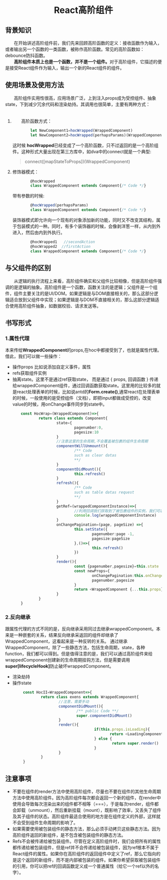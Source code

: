 <h1 align="center">React高阶组件</h1>

## 背景知识
<div>
　　在开始讲述高阶组件前，我们先来回顾高阶函数的定义：接收函数作为输入，或者输出另一个函数的一类函数，被称作高阶函数。常见的高阶函数如：debounce防抖函数。<br/>
　　<strong>高阶组件本质上也是一个函数，并不是一个组件。</strong>对于高阶组件，它描述的便是接受React组件作为输入，输出一个新的React组件的组件。
</div>

## 使用场景及使用方法
<div>
　　高阶组件实用性很高，应用场景广泛，上到注入props成为受控组件、抽象state，下到减少冗余代码和渲染劫持。其调用也很简单，主要有两种方式：  <br/>
<ol>
　　<li>
　　高阶函数方式：

```typescript
        let NewComponent1=hocWrapped(WrappedComponent)
        let NewComponent2=hocWrapped(perhapsParams)(WrappedComponent)
```
这时候 <strong>hocWrapped</strong>已经变成了一个高阶函数，只不过返回的是一个高阶组件。这种形式大量出现在第三方库中，如dva中的connect就是一个典型: 
> connect([mapStateToProps])(WrappedComponent)
</li>
<li>
    修饰器模式：

```typescript
        @hocWrapped
        class WrappedComponent extends Component{/* Code */}
```        
带有参数的时候:

```typescript
        @hocWrapped(perhapsParams)
        class WrappedComponent extends Component{/* Code */}
```
装饰器模式即允许向一个现有的对象添加新的功能，同时又不改变其结构，属于包装模式的一种。同时，有多个装饰器的时候，会像剥洋葱一样，从内到外进入，然后由内到外执行。

```typescript
        @hocWrapped1   //secondAction
        @hocWrapped2  //firstAction
        class WrappedComponent extends Component{/* Code */}
```
</li>
</div>

## 与父组件的区别
<div>
　　从逻辑的执行流程上来看，高阶组件确实和父组件比较相像，但是高阶组件强调的是逻辑的抽象。高阶组件是一个函数，函数关注的是逻辑；父组件是一个组件，组件主要关注的是UI/DOM。如果逻辑是与DOM直接相关的，那么这部分逻辑适合放到父组件中实现；如果逻辑是与DOM不直接相关的，那么这部分逻辑适合使用高阶组件抽象，如数据校验、请求发送等。
</div>

## 书写形式

### 1.属性代理

本来传给<strong>WrappedComponent</strong>的props,在hoc中都接受到了，也就是属性代理。借此，我们可以做一些操作：
- 操作props
  比如说添加自定义事件，属性
- refs获取组件实例
- 抽离state。这里不是通过ref获取state， 而是通过 { props, 回调函数 } 传递给wrappedComponent组件，通过回调函数获取state。这里用的比较多的就是react处理表单的时候，比如说antd的<strong>Form.create()</strong>,通常react在处理表单的时候，一般使用的是受控组件（文档），即把input都做成受控的，改变value的时候，用onChange事件同步到state中。
```typescript
       const HocWrap=(WrappedComponent)=>{
               return class extends Component{
                       state={
                               pagenumber:0,
                               pagesize:10
                       }
                       //注意这里的生命周期,不会覆盖被包裹的组件生命周期
                       componentWillUnmount(){
                               /** Code 
                               such as clear datas
                               **/
                       }
                       componentDidMount(){
                               this.refresh()
                       }
                       refresh(){
                               /** Code 
                               such as table datas request
                               **/
                       }
                       getRef=(wrappedComponentInstance)=>{
                               //利用回调我们获取到了被包裹组件的实例，我们可以借此来修改/添加props,或者执行某些实例的方法
                               console.log(wrappedComponentInstance)
                       }
                       onChangePagination=(page, pageSize) =>{
                               this.setState({
                                       pagenumber:page -1,
                                       pagesize:pageSize
                               },()=>{
                                       this.refresh()
                               })
                       }
                       render(){
                               const {pagenumber,pagesize}=this.state
                               const newProps={
                                       onChangePagination:this.onChangePagination,
                                       pagenumber,pagesize
                               }
                               return <WrappedComponent {...this.props} ref={this.getRef} {...newProps}/>
                       }
               }
       }
```  

### 2.反向继承
跟属性代理的方式不同的是，反向继承采用同过去继承wrappedComponent。本来是一种嵌套的关系，结果反向继承采返回的组件却继承了WrappedComponent，这看起来是一种反转的关系。
通过继承WrappedComponent，除了一些静态方法，包括生命周期，state，各种function，我们都可以得到。但是值得注意的是，我们可以通过高阶组件来给wrappedComponent创建新的生命周期挂钩方法，但是需要调用<strong>super[lifecycleHook]</strong>防止破坏wrappedComponent。
- 渲染劫持
- 操作state

```typescript
        const HocII=WrappedComponent=>{
                return class exens extends WrappedComponent{
                        //注意，需要手动
                        componentDidMount(){
                                /** public Code **/
                                super.componentDidMount()
                        }
                        render(){
                                        if(this.props.isLoading){
                                               return <LoadingComponents />
                                        } else {
                                                return super.render()
                                        }
                        }
                }
        }
```


## 注意事项
- 不要在组件的render方法中使用高阶组件，尽量也不要在组件的其他生命周期方法中使用高阶组件。因为高阶组件每次都会返回一个新的组件，在render中使用会导致每次渲染出来的组件都不相等（===），于是每次render，组件都会卸载（unmount），然后重新挂载（mount），既影响了效率，又丢失了组件及其子组件的状态。高阶组件最适合使用的地方是在组件定义的外部，这样就不会受到组件生命周期的影响了。
- 如果需要使用被包装组件的静态方法，那么必须手动拷贝这些静态方法。因为高阶组件返回的新组件，是不包含被包装组件的静态方法。
- Refs不会被传递给被包装组件。尽管在定义高阶组件时，我们会把所有的属性都传递给被包装组件，但是ref并不会传递给被包装组件，因为ref根本不属于React组件的属性。如果你在高阶组件的返回组件中定义了ref，那么它指向的是这个返回的新组件，而不是内部被包装的组件。如果你希望获取被包装组件的引用，你可以把ref的回调函数定义成一个普通属性（给它一个ref以外的名字）。
